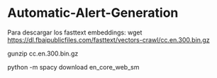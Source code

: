 # Automatic-Alert-Generation

Para descargar los fasttext embeddings: 
wget https://dl.fbaipublicfiles.com/fasttext/vectors-crawl/cc.en.300.bin.gz

gunzip cc.en.300.bin.gz


python -m spacy download en_core_web_sm
